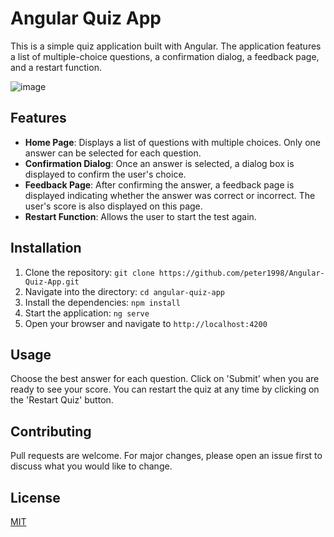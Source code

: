 # Angular Quiz App

This is a simple quiz application built with Angular. The application features a list of multiple-choice questions, a confirmation dialog, a feedback page, and a restart function.

![image](https://github.com/peter1998/Angular-Quiz-App/assets/19347046/82a900e5-e177-43e4-88fc-be88f39c8bd6)

## Features

- **Home Page**: Displays a list of questions with multiple choices. Only one answer can be selected for each question.
- **Confirmation Dialog**: Once an answer is selected, a dialog box is displayed to confirm the user's choice.
- **Feedback Page**: After confirming the answer, a feedback page is displayed indicating whether the answer was correct or incorrect. The user's score is also displayed on this page.
- **Restart Function**: Allows the user to start the test again.

## Installation

1. Clone the repository: `git clone https://github.com/peter1998/Angular-Quiz-App.git`
2. Navigate into the directory: `cd angular-quiz-app`
3. Install the dependencies: `npm install`
4. Start the application: `ng serve`
5. Open your browser and navigate to `http://localhost:4200`

## Usage

Choose the best answer for each question. Click on 'Submit' when you are ready to see your score. You can restart the quiz at any time by clicking on the 'Restart Quiz' button.

## Contributing

Pull requests are welcome. For major changes, please open an issue first to discuss what you would like to change.

## License

[MIT](https://choosealicense.com/licenses/mit/)
